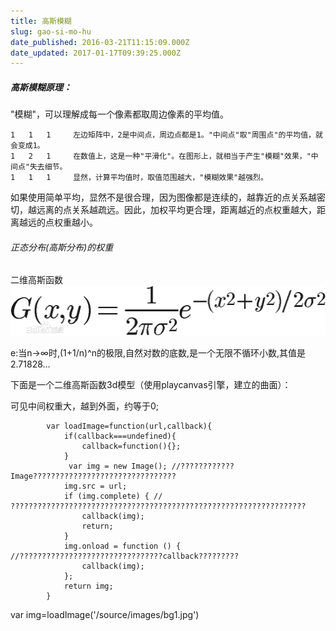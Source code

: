 ```yaml
---
title: 高斯模糊
slug: gao-si-mo-hu
date_published: 2016-03-21T11:15:09.000Z
date_updated: 2017-01-17T09:39:25.000Z
---
```


##### 高斯模糊原理：

"模糊"，可以理解成每一个像素都取周边像素的平均值。

    1   1   1     左边矩阵中，2是中间点，周边点都是1。"中间点"取"周围点"的平均值，就会变成1。  
    1   2   1     在数值上，这是一种"平滑化"。在图形上，就相当于产生"模糊"效果，"中间点"失去细节。  
    1   1   1     显然，计算平均值时，取值范围越大，"模糊效果"越强烈。  
    

如果使用简单平均，显然不是很合理，因为图像都是连续的，越靠近的点关系越密切，越远离的点关系越疏远。因此，加权平均更合理，距离越近的点权重越大，距离越远的点权重越小。

###### 正态分布(高斯分布)的权重

二维高斯函数
![](/source/images/2016/03/aec379310a55b319a9ad000b41a98226cffc1773.jpg)

e:当n→∞时,(1+1/n)^n的极限,自然对数的底数,是一个无限不循环小数,其值是2.71828...

下面是一个二维高斯函数3d模型（使用playcanvas引擎，建立的曲面）：

可见中间权重大，越到外面，约等于0;

		  	var loadImage=function(url,callback){
		  		if(callback===undefined){
		  			callback=function(){};
		  		}
           		 var img = new Image(); //????????????Image????????????????????????????????
            	img.src = url;
            	if (img.complete) { // ??????????????????????????????????????????????????????????????????
              		callback(img);
              		return;
            	}
            	img.onload = function () { //????????????????????????????????callback?????????
             		callback(img);
            	};
        	 	return img;
   			}
var img=loadImage('/source/images/bg1.jpg')
